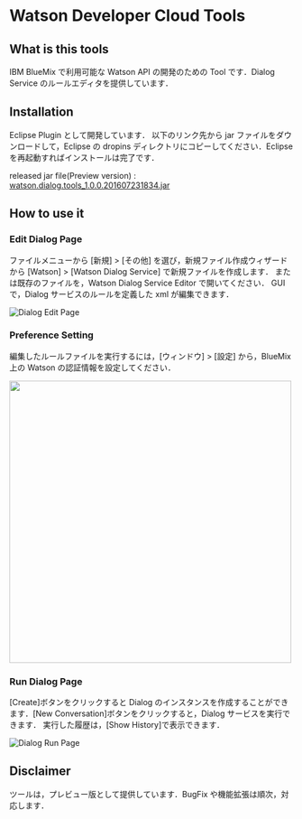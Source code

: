 # Watson Developer Cloud Tools
## What is this tools
IBM BlueMix で利用可能な Watson API の開発のための Tool です．Dialog Service のルールエディタを提供しています．

## Installation
Eclipse Plugin として開発しています．
以下のリンク先から jar ファイルをダウンロードして，Eclipse の dropins ディレクトリにコピーしてください．Eclipse を再起動すればインストールは完了です．

released jar file(Preview version) : [watson.dialog.tools_1.0.0.201607231834.jar](http://takahiro-joukou.github.io/WatsonDeveloperCloudTools/documents/jars/watson.dialog.tools_1.0.0.201607231834.jar "download plugin jars")

## How to use it
### Edit Dialog Page
ファイルメニューから [新規] > [その他] を選び，新規ファイル作成ウィザードから [Watson] > [Watson Dialog Service] で新規ファイルを作成します．
または既存のファイルを，Watson Dialog Service Editor で開いてください．
GUI で，Dialog サービスのルールを定義した xml が編集できます．

![Dialog Edit Page](http://takahiro-joukou.github.io/WatsonDeveloperCloudTools/documents/images/dialog_edit_page.jpg)

### Preference Setting
編集したルールファイルを実行するには，[ウィンドウ] > [設定] から，BlueMix 上の Watson の認証情報を設定してください．

<img src="http://takahiro-joukou.github.io/WatsonDeveloperCloudTools/documents/images/dialog_preference.jpg" width="500">

### Run Dialog Page
[Create]ボタンをクリックすると Dialog のインスタンスを作成することができます．[New Conversation]ボタンをクリックすると，Dialog サービスを実行できます．
実行した履歴は，[Show History]で表示できます．

![Dialog Run Page](http://takahiro-joukou.github.io/WatsonDeveloperCloudTools/documents/images/dialog_run_page.jpg)


## Disclaimer
ツールは，プレビュー版として提供しています．BugFix や機能拡張は順次，対応します．
